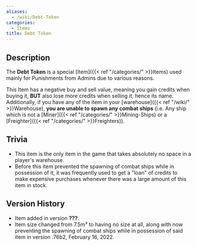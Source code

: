 ```yaml
---
aliases:
  - /wiki/Debt-Token
categories:
  - Items
title: Debt Token
---
```


## Description

The **Debt Token** is a special [Item]({{< ref "/categories/" >}}Items) used mainly for Punishments from Admins due to various reasons.

This Item has a negative buy and sell value, meaning you gain credits when buying it, **BUT** also lose more credits when selling it, hence its name. Additionally, if you have any of the item in your [warehouse]({{< ref "/wiki/" >}}Warehouse), **you are unable to spawn any combat ships** (i.e. Any ship which is not a [Miner]({{< ref "/categories/" >}}Mining-Ships) or a [Freighter]({{< ref "/categories/" >}}Freighters)).

## Trivia

- This item is the only item in the game that takes absolutely no space in a player's warehouse.
- Before this item prevented the spawning of combat ships while in possession of it, it was frequently used to get a "loan" of credits to make expensive purchases whenever there was a large amount of this item in stock.

## Version History

- Item added in version **???**.
- Item size changed from 7.5m³ to having no size at all, along with now preventing the spawning of combat ships while in possession of said item in version .76b2, February 16, 2022.
